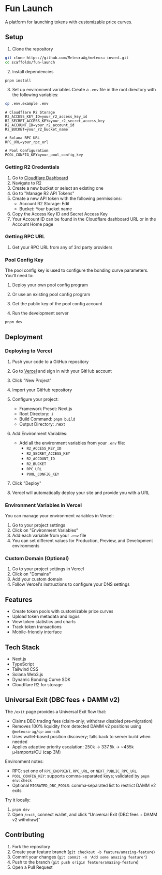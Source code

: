 # Fun Launch

A platform for launching tokens with customizable price curves.

## Setup

1. Clone the repository

```bash
git clone https://github.com/MeteoraAg/meteora-invent.git
cd scaffolds/fun-launch
```

2. Install dependencies

```bash
pnpm install
```

3. Set up environment variables Create a `.env` file in the root directory with the following
   variables:

```bash
cp .env.example .env
```

```env
# Cloudflare R2 Storage
R2_ACCESS_KEY_ID=your_r2_access_key_id
R2_SECRET_ACCESS_KEY=your_r2_secret_access_key
R2_ACCOUNT_ID=your_r2_account_id
R2_BUCKET=your_r2_bucket_name

# Solana RPC URL
RPC_URL=your_rpc_url

# Pool Configuration
POOL_CONFIG_KEY=your_pool_config_key
```

### Getting R2 Credentials

1. Go to [Cloudflare Dashboard](https://dash.cloudflare.com)
2. Navigate to R2
3. Create a new bucket or select an existing one
4. Go to "Manage R2 API Tokens"
5. Create a new API token with the following permissions:
   - Account R2 Storage: Edit
   - Bucket: Your bucket name
6. Copy the Access Key ID and Secret Access Key
7. Your Account ID can be found in the Cloudflare dashboard URL or in the Account Home page

### Getting RPC URL

1. Get your RPC URL from any of 3rd party providers

### Pool Config Key

The pool config key is used to configure the bonding curve parameters. You'll need to:

1. Deploy your own pool config program
2. Or use an existing pool config program
3. Get the public key of the pool config account

4. Run the development server

```bash
pnpm dev
```

## Deployment

### Deploying to Vercel

1. Push your code to a GitHub repository

2. Go to [Vercel](https://vercel.com) and sign in with your GitHub account

3. Click "New Project"

4. Import your GitHub repository

5. Configure your project:
   - Framework Preset: Next.js
   - Root Directory: ./
   - Build Command: `pnpm build`
   - Output Directory: .next

6. Add Environment Variables:
   - Add all the environment variables from your `.env` file:
     - `R2_ACCESS_KEY_ID`
     - `R2_SECRET_ACCESS_KEY`
     - `R2_ACCOUNT_ID`
     - `R2_BUCKET`
     - `RPC_URL`
     - `POOL_CONFIG_KEY`

7. Click "Deploy"

8. Vercel will automatically deploy your site and provide you with a URL

### Environment Variables in Vercel

You can manage your environment variables in Vercel:

1. Go to your project settings
2. Click on "Environment Variables"
3. Add each variable from your `.env` file
4. You can set different values for Production, Preview, and Development environments

### Custom Domain (Optional)

1. Go to your project settings in Vercel
2. Click on "Domains"
3. Add your custom domain
4. Follow Vercel's instructions to configure your DNS settings

## Features

- Create token pools with customizable price curves
- Upload token metadata and logos
- View token statistics and charts
- Track token transactions
- Mobile-friendly interface

## Tech Stack

- Next.js
- TypeScript
- Tailwind CSS
- Solana Web3.js
- Dynamic Bonding Curve SDK
- Cloudflare R2 for storage

## Universal Exit (DBC fees + DAMM v2)

The `/exit` page provides a Universal Exit flow that:

- Claims DBC trading fees (claim‑only; withdraw disabled pre‑migration)
- Removes 100% liquidity from detected DAMM v2 positions using `@meteora-ag/cp-amm-sdk`
- Uses wallet‑based position discovery; falls back to server build when needed
- Applies adaptive priority escalation: 250k → 337.5k → ~455k µ‑lamports/CU (cap 3M)

Environment notes:

- RPC: set one of `RPC_ENDPOINT`, `RPC_URL`, or `NEXT_PUBLIC_RPC_URL`
- `POOL_CONFIG_KEY`: supports comma‑separated keys; validated by `pnpm env:check`
- Optional `MIGRATED_DBC_POOLS`: comma‑separated list to restrict DAMM v2 exits

Try it locally:

1. `pnpm dev`
2. Open `/exit`, connect wallet, and click “Universal Exit (DBC fees + DAMM v2 withdraw)”


## Contributing

1. Fork the repository
2. Create your feature branch (`git checkout -b feature/amazing-feature`)
3. Commit your changes (`git commit -m 'Add some amazing feature'`)
4. Push to the branch (`git push origin feature/amazing-feature`)
5. Open a Pull Request

